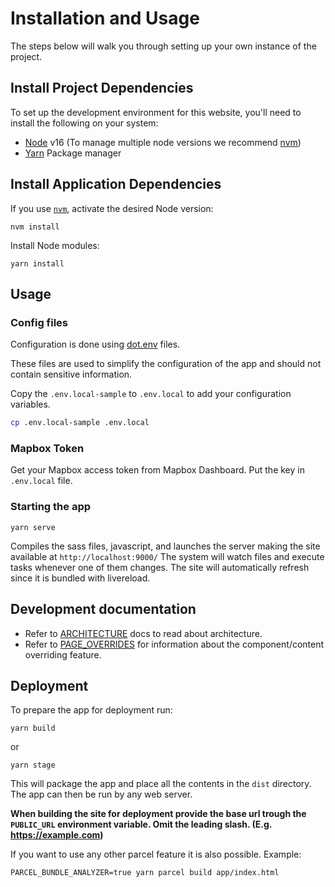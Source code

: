 # Installation and Usage
The steps below will walk you through setting up your own instance of the project. 

## Install Project Dependencies
To set up the development environment for this website, you'll need to install the following on your system:

- [Node](http://nodejs.org/) v16 (To manage multiple node versions we recommend [nvm](https://github.com/creationix/nvm))
- [Yarn](https://yarnpkg.com/) Package manager

## Install Application Dependencies

If you use [`nvm`](https://github.com/creationix/nvm), activate the desired Node version:

```
nvm install
```

Install Node modules:

```
yarn install
```

## Usage

### Config files
Configuration is done using [dot.env](https://parceljs.org/features/node-emulation/#.env-files) files.

These files are used to simplify the configuration of the app and should not contain sensitive information.

Copy the `.env.local-sample` to `.env.local` to add your configuration variables.
```sh
cp .env.local-sample .env.local
```

### Mapbox Token

Get your Mapbox access token from Mapbox Dashboard. Put the key in `.env.local` file.

### Starting the app

```
yarn serve
```
Compiles the sass files, javascript, and launches the server making the site available at `http://localhost:9000/`
The system will watch files and execute tasks whenever one of them changes.
The site will automatically refresh since it is bundled with livereload.

## Development documentation
- Refer to [ARCHITECTURE](./ARCHITECTURE.md) docs to read about architecture.
- Refer to [PAGE_OVERRIDES](./PAGE_OVERRIDES.md) for information about the component/content overriding feature.

## Deployment
To prepare the app for deployment run:

```
yarn build
```
or
```
yarn stage
```
This will package the app and place all the contents in the `dist` directory.
The app can then be run by any web server.

**When building the site for deployment provide the base url trough the `PUBLIC_URL` environment variable. Omit the leading slash. (E.g. https://example.com)**

If you want to use any other parcel feature it is also possible. Example:
```
PARCEL_BUNDLE_ANALYZER=true yarn parcel build app/index.html
```

